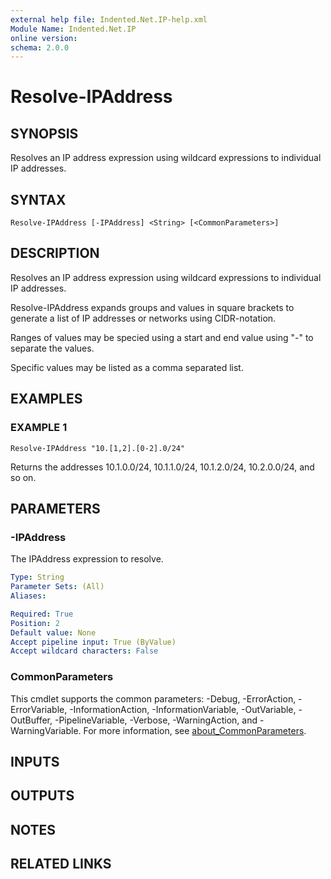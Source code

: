 ```yaml
---
external help file: Indented.Net.IP-help.xml
Module Name: Indented.Net.IP
online version:
schema: 2.0.0
---
```


# Resolve-IPAddress

## SYNOPSIS
Resolves an IP address expression using wildcard expressions to individual IP addresses.

## SYNTAX

```
Resolve-IPAddress [-IPAddress] <String> [<CommonParameters>]
```

## DESCRIPTION
Resolves an IP address expression using wildcard expressions to individual IP addresses.

Resolve-IPAddress expands groups and values in square brackets to generate a list of IP addresses or networks using CIDR-notation.

Ranges of values may be specied using a start and end value using "-" to separate the values.

Specific values may be listed as a comma separated list.

## EXAMPLES

### EXAMPLE 1
```
Resolve-IPAddress "10.[1,2].[0-2].0/24"
```

Returns the addresses 10.1.0.0/24, 10.1.1.0/24, 10.1.2.0/24, 10.2.0.0/24, and so on.

## PARAMETERS

### -IPAddress
The IPAddress expression to resolve.

```yaml
Type: String
Parameter Sets: (All)
Aliases:

Required: True
Position: 2
Default value: None
Accept pipeline input: True (ByValue)
Accept wildcard characters: False
```

### CommonParameters
This cmdlet supports the common parameters: -Debug, -ErrorAction, -ErrorVariable, -InformationAction, -InformationVariable, -OutVariable, -OutBuffer, -PipelineVariable, -Verbose, -WarningAction, and -WarningVariable. For more information, see [about_CommonParameters](http://go.microsoft.com/fwlink/?LinkID=113216).

## INPUTS

## OUTPUTS

## NOTES

## RELATED LINKS
